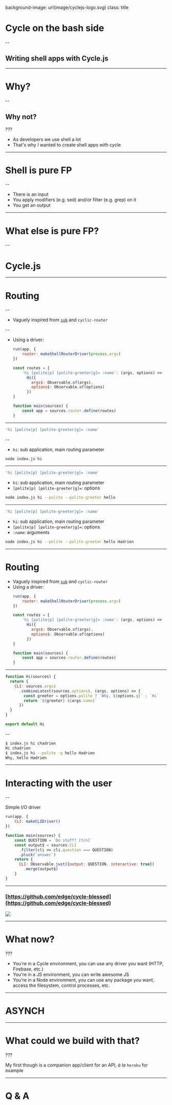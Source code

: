 background-image: url(image/cyclejs-logo.svg)
class: title

# Cycle on the bash side

--

## Writing shell apps with Cycle.js

---

# Why?

--

## Why not?

???

* As developers we use shell a lot
* That's why I wanted to create shell apps with cycle

---

# Shell is pure FP

--

* There is an input
* You apply modifiers (e.g. sed) and/or filter (e.g. grep) on it
* You get an output

---

# What else is pure FP?

--

# Cycle.js

---

# Routing

--

* Vaguely inspired from [`sub`](https://github.com/basecamp/sub) and `cyclic-router`

--

* Using a driver:
  ```javascript
  run(app, {
      router: makeShellRouterDriver(process.argv)
  })
  ```
  ```javascript
  const routes = {
      'hi [polite|p] [polite-greeter|g]= :name': (args, options) =>
        Hi({
          args$: Observable.of(args),
          options$: Observable.of(options)
        })
  }

  function main(sources) {
      const app = sources.router.define(routes)
  }
  ```

---

```javascript
'hi [polite|p] [polite-greeter|g]= :name'
```

--

* `hi`: sub application, main routing parameter

```bash
node index.js hi
```

---

```javascript
'hi [polite|p] [polite-greeter|g]= :name'
```

* `hi`: sub application, main routing parameter
* `[polite|p] [polite-greeter|g]=`: options

```bash
node index.js hi --polite --polite-greeter hello
```

---

```javascript
'hi [polite|p] [polite-greeter|g]= :name'
```

* `hi`: sub application, main routing parameter
* `[polite|p] [polite-greeter|g]=`: options
* `:name`: arguments

```bash
node index.js hi --polite --polite-greeter hello Hadrien
```

---

# Routing

* Vaguely inspired from [`sub`](https://github.com/basecamp/sub) and `cyclic-router`
* Using a driver:
  ```javascript
  run(app, {
      router: makeShellRouterDriver(process.argv)
  })
  ```
  ```javascript
  const routes = {
      'hi [polite|p] [polite-greeter|g]= :name': (args, options) =>
        Hi({
          args$: Observable.of(args),
          options$: Observable.of(options)
        })
  }

  function main(sources) {
      const app = sources.router.define(routes)
  }
  ```

---

```javascript
function Hi(sources) {
  return {
    CLI: sources.args$
      .combineLatest(sources.options$, (args, options) => {
        const greeter = options.polite ? `Why, ${options.g}` : `Hi`
        return `${greeter} ${args.name}`
      })
  }
}

export default Hi
```

--

```bash
$ index.js hi chadrien
Hi chadrien
$ index.js hi --polite -g hello Hadrien
Why, hello Hadrien
```

---

# Interacting with the user

--

Simple I/O driver

```javascript
run(app, {
    CLI: makeCLIDriver()
})
```

```javascript
function main(sources) {
    const QUESTION = `Do stuff? [Y/n]`
    const output$ = sources.CLI
      .filter(cli => cli.question === QUESTION)
      .pluck(`answer`)
    return {
      CLI: Observable.just({output: QUESTION, interactive: true})
        .merge(output$)
    }
}
```

---

### [https://github.com/edge/cycle-blessed](https://github.com/edge/cycle-blessed)

![](image/cycle-blessed.gif)

---

# What now?

???

* You're in a Cycle environment, you can use any driver you want (HTTP, Firebase, etc.)
* You're in a JS environment, you can write awesome JS
* You're in a Node environment, you can use any package you want, access the filesystem, control processes, etc.

---

# ASYNCH

---

# What could we build with that?

???

My first though is a companion app/client for an API, *à la* `heroku` for example

---

# Q & A
